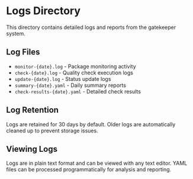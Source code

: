 # Logs Directory

This directory contains detailed logs and reports from the gatekeeper system.

## Log Files

- `monitor-{date}.log` - Package monitoring activity
- `check-{date}.log` - Quality check execution logs  
- `update-{date}.log` - Status update logs
- `summary-{date}.yaml` - Daily summary reports
- `check-results-{date}.yaml` - Detailed check results

## Log Retention

Logs are retained for 30 days by default. Older logs are automatically cleaned up to prevent storage issues.

## Viewing Logs

Logs are in plain text format and can be viewed with any text editor. YAML files can be processed programmatically for analysis and reporting.

